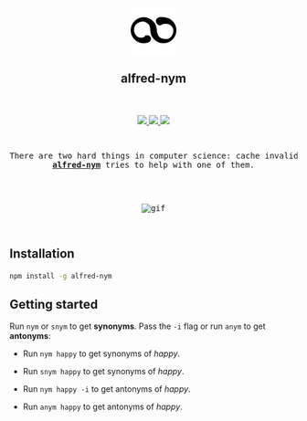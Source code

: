 <p align="center">
  <img src="https://github.com/darrikonn/alfred-nym/blob/master/icon.png?raw=true" width=80 alt="Icon"/>
  <h2 align="center">alfred-nym</h2>
</p>

<p align="center">
  <br />
  <br />
  <a href="https://www.npmjs.com/package/alfred-nym">
    <img src="https://img.shields.io/npm/v/alfred-nym.svg?style=flat-square"/>
  </a>
  <a href="https://npmcharts.com/compare/alfred-nym?minimal=true">
    <img src="https://img.shields.io/npm/dt/alfred-nym?style=flat-square"/>
  </a>
  <a href="https://github.com/darrikonn/alfred-nym/blob/master/LICENSE">
    <img src="https://img.shields.io/badge/Licence-MIT-yellow.svg?longCache=true&style=flat-square"/>
  </a>
</h3>

<pre>
  <p align="center">There are two hard things in computer science: cache invalidation, <b>naming things</b>, and off-by-one errors.<br/><a href="https://www.npmjs.com/package/alfred-nym"><strong>alfred-nym</strong></a> tries to help with one of them.</p>
  <p align="center"><img class="img-responsive" width="500" src="https://user-images.githubusercontent.com/5694851/75570517-349f6900-5a4f-11ea-98ef-142a3e948d72.gif" alt="gif"/></p>
</pre>


## Installation
```bash
npm install -g alfred-nym
```

## Getting started
Run `nym` or `snym` to get **synonyms**. Pass the `-i` flag or run `anym` to get **antonyms**:

- Run `nym happy` to get synonyms of *happy*.

- Run `snym happy` to get synonyms of *happy*.

- Run `nym happy -i` to get antonyms of *happy*.

- Run `anym happy` to get antonyms of *happy*.
